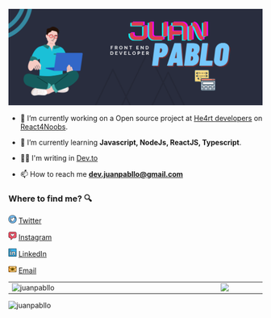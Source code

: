 ![capa Juan](./images/Juan.png)

- 🔭 I’m currently working on a Open source project at [He4rt developers](https://github.com/he4rt/4noobs) on [React4Noobs](https://github.com/he4rt/react4noobs).
- 🌱 I’m currently learning **Javascript, NodeJs, ReactJS, Typescript**.

- 👨‍💻 I'm writing in [Dev.to](https://dev.to/juanpabllo)

<!-- - 💬 Ask me about **Front-End** -->

- 📫 How to reach me **dev.juanpabllo@gmail.com**

### Where to find me? :mag:

<a href="https://twitter.com/Juan_Pabl00o"><img src="./images/twitter.png" width="16"/></a> [Twitter](https://twitter.com/Juan_Pabl00o)

<a href="https://www.instagram.com/juan_pablloreal/"><img src="./images/instagram.png" width="16"/></a> [Instagram](https://www.instagram.com/juan_pablloreal/)

<a href="https://www.linkedin.com/in/juanpablodev/"><img src="./images/linkedin.png" width="16"/></a> [LinkedIn](https://www.linkedin.com/in/juanpablodev/)

<a href="mailto:juanpablo192.dreaw@gmail.com"><img src="./images/email.png" width="16"/></a> [Email](mailto:juanpablo192.dreaw@gmail.com)

<center>
  <table>
    <tr>
      <td><img width="400px" align="left" src="https://github-readme-stats.vercel.app/api?username=juanpabllo&show_icons=true&theme=material-palenight" alt="juanpabllo" /></td>
<td><img width="370px" align="left" src="https://github-readme-stats.vercel.app/api/top-langs/?username=juanpabllo&hide=html&layout=compact&theme=material-palenight" /></td>
</tr>   
  </table>
</center>

<p align="left"> <img src="https://komarev.com/ghpvc/?username=juanpabllo" alt="juanpabllo" /> </p>
